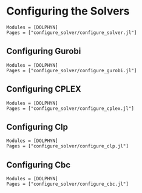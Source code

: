 # Configuring the Solvers
```@autodocs
Modules = [DOLPHYN]
Pages = ["configure_solver/configure_solver.jl"]
```

## Configuring Gurobi
```@autodocs
Modules = [DOLPHYN]
Pages = ["configure_solver/configure_gurobi.jl"]
```

## Configuring CPLEX
```@autodocs
Modules = [DOLPHYN]
Pages = ["configure_solver/configure_cplex.jl"]
```

## Configuring Clp
```@autodocs
Modules = [DOLPHYN]
Pages = ["configure_solver/configure_clp.jl"]
```

## Configuring Cbc
```@autodocs
Modules = [DOLPHYN]
Pages = ["configure_solver/configure_cbc.jl"]
```